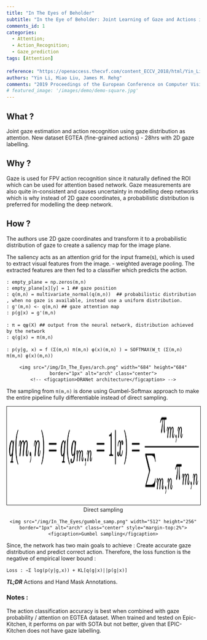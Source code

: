 ```yaml
---
title: "In The Eyes of Beholder"
subtitle: "In the Eye of Beholder: Joint Learning of Gaze and Actions in First Person Video"
comments_id: 1
categories:
  - Attention;
  - Action_Recognition;
  - Gaze_prediction
tags: [Attention]

reference: "https://openaccess.thecvf.com/content_ECCV_2018/html/Yin_Li_In_the_Eye_ECCV_2018_paper.html"
authors: "Yin Li, Miao Liu, James M. Rehg"
comments: "2019 Proceedings of the European Conference on Computer Vision (ECCV)"
# featured_image: '/images/demo/demo-square.jpg'
---
```


## What ?

Joint gaze estimation and action recognition using gaze distribution as attention. New dataset EGTEA (fine-grained actions) - 28hrs with 2D gaze labelling.

## Why ?

Gaze is used for FPV action recognition since it naturally defined the ROI which can be used for attention based network. Gaze measurements are also quite in-consistent and causes uncertainty in modelling deep networks which is why instead of 2D gaze coordinates, a probabilistic distribution is preferred for modelling the deep network.

## How ?

The authors use 2D gaze coordinates and transform it to a probabilistic distribution of gaze to create a saliency map for the image plane.

The saliency acts as an attention grid for the input frame(s), which is used to extract visual features from the image. - weighted average pooling. The extracted features are then fed to a classifier which predicts the action.

```
: empty_plane = np.zeros(m,n)
: empty_plane[x][y] = 1 ## gaze position
: q(m,n) = multivariate_normal(q(m,n))  ## probabilistic distribution , when no gaze is available, instead use a uniform distribution.
: g'(m,n) <- q(m,n) ## gaze attention map
: p(g|x) = g'(m,n)

: π = qψ(X) ## output from the neural network, distribution achieved by the network
: q(g|x) = π(m,n)

: p(y|g, x) = f (Σ(m,n) π(m,n) φ(x)(m,n) ) = SOFTMAX(W_t (Σ(m,n) π(m,n) φ(x)(m,n))
```

<div align="center" class="img-container" style="margin-top:2%">

    <img src="/img/In_The_Eyes/arch.png" width="684" height="684" border="1px" alt="arch" class="center">
    <!-- <figcaption>DRANet architecture</figcaption> -->
</div>

The sampling from `π(m,n)` is done using Gumbel-Softmax approach to make the entire pipeline fully differentiable instead of direct sampling.

<div align="center" class="img-container" style="margin-top:2%">
    <img src="/img/In_The_Eyes/direct_samp.png" width="512" height="256" border="1px" alt="arch" class="center">
    <figcaption>Direct sampling</figcaption>

    <img src="/img/In_The_Eyes/gumble_samp.png" width="512" height="256" border="1px" alt="arch" class="center" style="margin-top:2%">
    <figcaption>Gumbel sampling</figcaption>
</div>

Since, the network has two main goals to achieve : Create accurate gaze distribution and predict correct action. Therefore, the loss function is the negative of empirical lower bound :

```
Loss : −Σ log(p(y|g,x)) + KL[q(g|x)||p(g|x)]
```

***TL;DR*** Actions and Hand Mask Annotations.

### Notes :

The action classification accuracy is best when combined with gaze probability / attention on EGTEA dataset. When trained and tested on Epic-Kitchen, it performs on par with SOTA but not better, given that EPIC-Kitchen does not have gaze labelling.  
